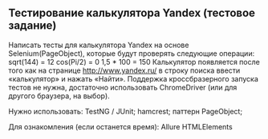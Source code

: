 ## Тестирование калькулятора Yandex (тестовое задание)
Написать тесты для калькулятора Yandex на основе Selenium(PageObject), которые будут проверять следующие операции:
	sqrt(144) = 12
	cos(Pi/2) = 0
	1,5 * 100 = 150
Калькулятор появляется после того как на странице http://www.yandex.ru/ в строку поиска ввести «калькулятор» и нажать «Найти».
Поддержка кроссбразерного запуска тестов не нужна, достаточно использовать ChromeDriver (или для другого браузера, на выбор).

Нужно использовать:
TestNG / JUnit;
hamcrest;
паттерн PageObject;

Для ознакомления (если останется время):
Allure
HTMLElements
